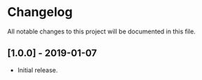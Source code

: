 # Changelog

All notable changes to this project will be documented in this file.

## [1.0.0] - 2019-01-07

- Initial release.
